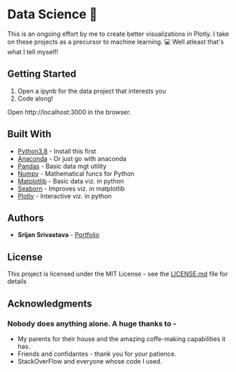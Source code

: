 # Data Science :octopus:

This is an ongoing effort by me to create better visualizations in Plotly. I take on these projects as a precursor to machine learning. :computer: Well atleast that's what I tell myself!

## Getting Started

1. Open a ipynb for the data project that interests you
2. Code along!
 

Open http://localhost:3000 in the browser.

## Built With
* [Python3.8](http://python.org/) - Install this first
* [Anaconda](https://www.anaconda.com/) - Or just go with anaconda
* [Pandas](https://pandas.pydata.org/) - Basic data mgt utility
* [Numpy](https://numpy.org/) - Mathematical funcs for Python
* [Matplotlib](https://matplotlib.org/) - Basic data viz. in python
* [Seaborn](https://seaborn.pydata.org/) - Improves viz. in matplotlib
* [Plotly](http://plotly.com/python/) - Interactive viz. in python

## Authors

* **Srijan Srivastava** - [Portfolio](https://srijansrivastava.tech/pomodoroclock/)


## License

This project is licensed under the MIT License - see the [LICENSE.md](LICENSE.md) file for details

## Acknowledgments
### Nobody does anything alone. A huge thanks to - 
* My parents for their house and the amazing coffe-making capabilities it has.
* Friends and confidantes - thank you for your patience.
* StackOverFlow and everyone whose code I used.
  
